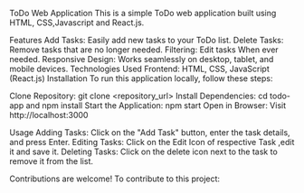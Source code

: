 ToDo Web Application
This is a simple ToDo web application built using HTML, CSS,Javascript and React.js.

Features
Add Tasks: Easily add new tasks to your ToDo list.
Delete Tasks: Remove tasks that are no longer needed.
Filtering: Edit tasks When ever needed.
Responsive Design: Works seamlessly on desktop, tablet, and mobile devices.
Technologies Used
Frontend: HTML, CSS, JavaScript (React.js)
Installation
To run this application locally, follow these steps:

Clone Repository: git clone <repository_url>
Install Dependencies: cd todo-app and npm install
Start the Application: npm start
Open in Browser: Visit http://localhost:3000

Usage
Adding Tasks: Click on the "Add Task" button, enter the task details, and press Enter.
Editing Tasks: Click on the Edit Icon of respective Task ,edit it and save it.
Deleting Tasks: Click on the delete icon next to the task to remove it from the list.

Contributions are welcome! To contribute to this project:





